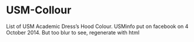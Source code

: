 # USM-Collour
List of USM Academic Dress’s Hood Colour. USMinfo put on facebook on 4 October 2014. But too blur to see, regenerate with html
